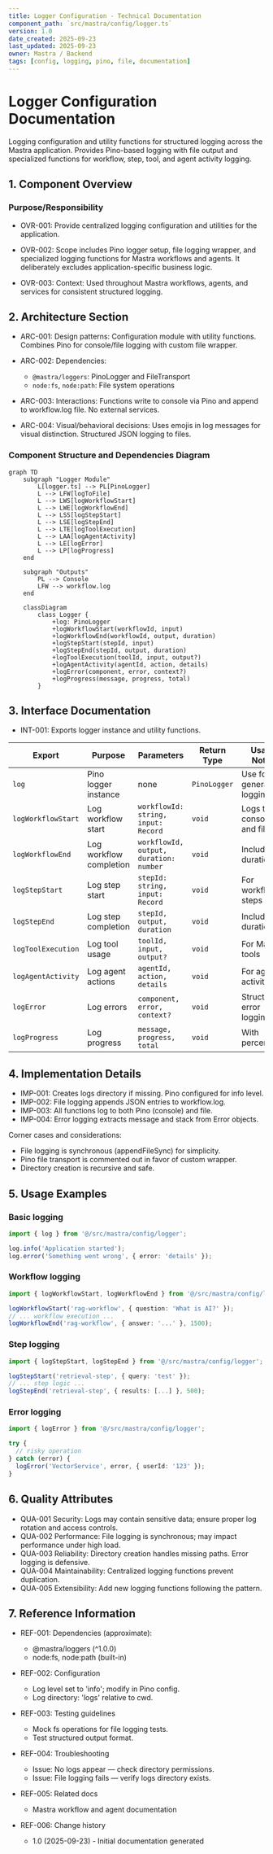 ```yaml
---
title: Logger Configuration - Technical Documentation
component_path: `src/mastra/config/logger.ts`
version: 1.0
date_created: 2025-09-23
last_updated: 2025-09-23
owner: Mastra / Backend
tags: [config, logging, pino, file, documentation]
---
```


# Logger Configuration Documentation

Logging configuration and utility functions for structured logging across the Mastra application. Provides Pino-based logging with file output and specialized functions for workflow, step, tool, and agent activity logging.

## 1. Component Overview

### Purpose/Responsibility

- OVR-001: Provide centralized logging configuration and utilities for the application.

- OVR-002: Scope includes Pino logger setup, file logging wrapper, and specialized logging functions for Mastra workflows and agents. It deliberately excludes application-specific business logic.

- OVR-003: Context: Used throughout Mastra workflows, agents, and services for consistent structured logging.

## 2. Architecture Section

- ARC-001: Design patterns: Configuration module with utility functions. Combines Pino for console/file logging with custom file wrapper.

- ARC-002: Dependencies:

  - `@mastra/loggers`: PinoLogger and FileTransport
  - `node:fs`, `node:path`: File system operations

- ARC-003: Interactions: Functions write to console via Pino and append to workflow.log file. No external services.

- ARC-004: Visual/behavioral decisions: Uses emojis in log messages for visual distinction. Structured JSON logging to files.

### Component Structure and Dependencies Diagram

```mermaid
graph TD
    subgraph "Logger Module"
        L[logger.ts] --> PL[PinoLogger]
        L --> LFW[logToFile]
        L --> LWS[logWorkflowStart]
        L --> LWE[logWorkflowEnd]
        L --> LSS[logStepStart]
        L --> LSE[logStepEnd]
        L --> LTE[logToolExecution]
        L --> LAA[logAgentActivity]
        L --> LE[logError]
        L --> LP[logProgress]
    end

    subgraph "Outputs"
        PL --> Console
        LFW --> workflow.log
    end

    classDiagram
        class Logger {
            +log: PinoLogger
            +logWorkflowStart(workflowId, input)
            +logWorkflowEnd(workflowId, output, duration)
            +logStepStart(stepId, input)
            +logStepEnd(stepId, output, duration)
            +logToolExecution(toolId, input, output?)
            +logAgentActivity(agentId, action, details)
            +logError(component, error, context?)
            +logProgress(message, progress, total)
        }
```

## 3. Interface Documentation

- INT-001: Exports logger instance and utility functions.

| Export | Purpose | Parameters | Return Type | Usage Notes |
|--------|---------|------------|-------------|-------------|
| `log` | Pino logger instance | none | `PinoLogger` | Use for general logging |
| `logWorkflowStart` | Log workflow start | `workflowId: string, input: Record` | `void` | Logs to console and file |
| `logWorkflowEnd` | Log workflow completion | `workflowId, output, duration: number` | `void` | Includes duration |
| `logStepStart` | Log step start | `stepId: string, input: Record` | `void` | For workflow steps |
| `logStepEnd` | Log step completion | `stepId, output, duration` | `void` | Includes duration |
| `logToolExecution` | Log tool usage | `toolId, input, output?` | `void` | For Mastra tools |
| `logAgentActivity` | Log agent actions | `agentId, action, details` | `void` | For agent activities |
| `logError` | Log errors | `component, error, context?` | `void` | Structured error logging |
| `logProgress` | Log progress | `message, progress, total` | `void` | With percentage |

## 4. Implementation Details

- IMP-001: Creates logs directory if missing. Pino configured for info level.
- IMP-002: File logging appends JSON entries to workflow.log.
- IMP-003: All functions log to both Pino (console) and file.
- IMP-004: Error logging extracts message and stack from Error objects.

Corner cases and considerations:

- File logging is synchronous (appendFileSync) for simplicity.
- Pino file transport is commented out in favor of custom wrapper.
- Directory creation is recursive and safe.

## 5. Usage Examples

### Basic logging

```ts
import { log } from '@/src/mastra/config/logger';

log.info('Application started');
log.error('Something went wrong', { error: 'details' });
```

### Workflow logging

```ts
import { logWorkflowStart, logWorkflowEnd } from '@/src/mastra/config/logger';

logWorkflowStart('rag-workflow', { question: 'What is AI?' });
// ... workflow execution ...
logWorkflowEnd('rag-workflow', { answer: '...' }, 1500);
```

### Step logging

```ts
import { logStepStart, logStepEnd } from '@/src/mastra/config/logger';

logStepStart('retrieval-step', { query: 'test' });
// ... step logic ...
logStepEnd('retrieval-step', { results: [...] }, 500);
```

### Error logging

```ts
import { logError } from '@/src/mastra/config/logger';

try {
  // risky operation
} catch (error) {
  logError('VectorService', error, { userId: '123' });
}
```

## 6. Quality Attributes

- QUA-001 Security: Logs may contain sensitive data; ensure proper log rotation and access controls.
- QUA-002 Performance: File logging is synchronous; may impact performance under high load.
- QUA-003 Reliability: Directory creation handles missing paths. Error logging is defensive.
- QUA-004 Maintainability: Centralized logging functions prevent duplication.
- QUA-005 Extensibility: Add new logging functions following the pattern.

## 7. Reference Information

- REF-001: Dependencies (approximate):
  - @mastra/loggers (^1.0.0)
  - node:fs, node:path (built-in)

- REF-002: Configuration
  - Log level set to 'info'; modify in Pino config.
  - Log directory: 'logs' relative to cwd.

- REF-003: Testing guidelines
  - Mock fs operations for file logging tests.
  - Test structured output format.

- REF-004: Troubleshooting
  - Issue: No logs appear — check directory permissions.
  - Issue: File logging fails — verify logs directory exists.

- REF-005: Related docs
  - Mastra workflow and agent documentation

- REF-006: Change history
  - 1.0 (2025-09-23) - Initial documentation generated